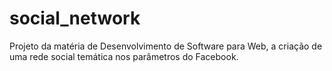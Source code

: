 # social_network
Projeto da matéria de Desenvolvimento de Software para Web, a criação de uma rede social temática nos parâmetros do Facebook.
